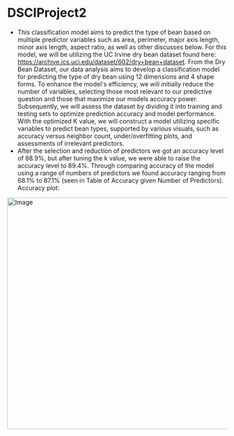# DSCIProject2
- This classification model aims to predict the type of bean based on multiple predictor variables such as area, perimeter, major axis length, minor axis length, aspect ratio, as well as other discusses below. For this model, we will be utilizing the UC Irvine dry bean dataset found here: https://archive.ics.uci.edu/dataset/602/dry+bean+dataset. From the Dry Bean Dataset, our data analysis aims to develop a classification model for predicting the type of dry bean using 12 dimensions and 4 shape forms. To enhance the model's efficiency, we will initially reduce the number of variables, selecting those most relevant to our predictive question and those that maximize our models accuracy power. Subsequently, we will assess the dataset by dividing it into training and testing sets to optimize prediction accuracy and model performance. With the optimized K value, we will construct a model utilizing specific variables to predict bean types, supported by various visuals, such as accuracy versus neighbor count, under/overfitting plots, and assessments of irrelevant predictors.
- After the selection and reduction of predictors we got an accuracy level of 88.9%, but after tuning the k value, we were able to raise the accuracy level to 89.4%. Through comparing accuracy of the model using a range of numbers of predictors we found accuracy ranging from 68.1% to 87.1% (seen in Table of Accuracy given Number of Predictors).
Accuracy plot:
<img width="531" alt="Image" src="https://github.com/user-attachments/assets/85edb210-39fb-4546-b7cb-9d75d1977ca5" />
